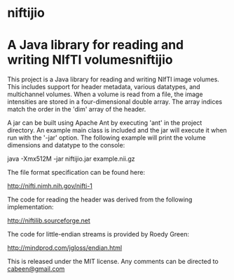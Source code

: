 niftijio
========

A Java library for reading and writing NIfTI volumesniftijio
========

This project is a Java library for reading and writing NIfTI image
volumes.  This includes support for header metadata, various datatypes, and
multichannel volumes.  When a volume is read from a file, the image intensities
are stored in a four-dimensional double array.  The array indices match the
order in the 'dim' array of the header.

A jar can be built using Apache Ant by executing 'ant' in the project
directory.  An example main class is included and the jar will execute it when
run with the '-jar' option.  The following example will print the volume
dimensions and datatype to the console:

java -Xmx512M -jar niftijio.jar example.nii.gz

The file format specification can be found here:

http://nifti.nimh.nih.gov/nifti-1

The code for reading the header was derived from the following implementation:

http://niftilib.sourceforge.net

The code for little-endian streams is provided by Roedy Green:

http://mindprod.com/jgloss/endian.html

This is released under the MIT license.  Any comments can be directed to
cabeen@gmail.com

